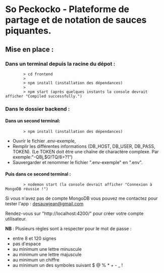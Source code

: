 # So Peckocko - Plateforme de partage et de notation de sauces piquantes.

## Mise en place :

### Dans un terminal depuis la racine du dépot :
    
    
            > cd frontend 
            >
            > npm install (installation des dépendances)
            >
            > npm start (après quelques instants la console devrait afficher "Compiled successfully.")
            
    
    
### Dans le dossier backend :
   #### Dans un second terminal:
    
    
            > npm install (installation des dépendances)
    
   - Ouvrir le fichier .env-exemple,
   - Remplir les différentes informations (DB_HOST, DB_USER, DB_PASS, TOKEN).
   (Le TOKEN doit être une chaîne de charactère complexe. Par exemple:"-QBj,$G!TQ/8>?1")
   - Sauvergarder et renommer le fichier ".env-exemple" en ".env".

   #### Puis dans ce second terminal :
    
    
            > nodemon start (la console devrait afficher "Connexion à MongoDB réussie !")
    

    
    
Si vous n'avez pas de compte MongoDB vous pouvez me contactez pour tester l'app : desauwjean@gmail.com

Rendez-vous sur "http://localhost:4200/" pour créer votre compte utilisateur.

**NB** : Plusieurs règles sont à respecter pour le mot de passe : 
  - entre 8 et 120 signes
  - pas d'espace              
  - au minimum une lettre minuscule
  - au minimum une lettre majuscule
  - au minimum un chiffre
  - au minimum un des symboles suivant $ @ % * + - _ ! 
